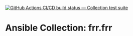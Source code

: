 [![GitHub Actions CI/CD build status — Collection test suite](https://github.com/ansible-collection-migration/frr.frr/workflows/Collection%20test%20suite/badge.svg?branch=master)](https://github.com/ansible-collection-migration/frr.frr/actions?query=workflow%3A%22Collection%20test%20suite%22)

Ansible Collection: frr.frr
=================================================